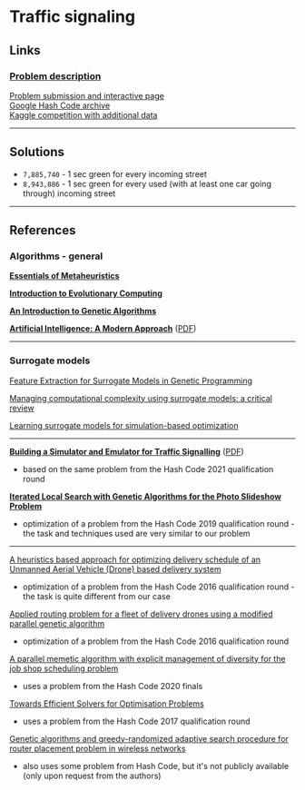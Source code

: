 # Traffic signaling

## Links
### [Problem description](https://storage.googleapis.com/coding-competitions.appspot.com/HC/2021/hashcode_2021_online_qualification_round.pdf)  
[Problem submission and interactive page](https://codingcompetitions.withgoogle.com/hashcode/round/00000000004361e2/0000000000c617e4)  
[Google Hash Code archive](https://codingcompetitions.withgoogle.com/hashcode/archive)  
[Kaggle competition with additional data](https://www.kaggle.com/competitions/hashcode-2021-oqr-extension/overview)  

---

## Solutions
-  `7,885,740` - 1 sec green for every incoming street
- `8,943,886` - 1 sec green for every used (with at least one car going through) incoming street

---

## References

### Algorithms - general  

[**Essentials of Metaheuristics**](https://cs.gmu.edu/~sean/book/metaheuristics/)  

[**Introduction to Evolutionary Computing**](https://link.springer.com/book/10.1007/978-3-662-44874-8)  

[**An Introduction to Genetic Algorithms**](https://www.boente.eti.br/fuzzy/ebook-fuzzy-mitchell.pdf)  

[**Artificial Intelligence: A Modern Approach**](https://aima.cs.berkeley.edu/) ([PDF](https://github.com/yanshengjia/ml-road/blob/master/resources/Artificial%20Intelligence%20-%20A%20Modern%20Approach%20(3rd%20Edition).pdf))

---

### Surrogate models

[Feature Extraction for Surrogate Models in Genetic Programming](https://github.com/martinpilat/gp-surrogate)  

[Managing computational complexity using surrogate models: a critical review](https://link.springer.com/article/10.1007/s00163-020-00336-7)  

[Learning surrogate models for simulation-based optimization](https://aiche.onlinelibrary.wiley.com/doi/10.1002/aic.14418)  

---

[**Building a Simulator and Emulator for Traffic Signalling**](https://victorzxy.github.io/project/traffic-sim/) ([PDF](https://victorzxy.github.io/project/traffic-sim/TrafficSim-Report.pdf))  
- based on the same problem from the Hash Code 2021 qualification round  

[**Iterated Local Search with Genetic Algorithms for the Photo Slideshow Problem**](https://link.springer.com/chapter/10.1007/978-3-031-26504-4_45)  
- optimization of a problem from the Hash Code 2019 qualification round - the task and techniques used are very similar to our problem  

---

[A heuristics based approach for optimizing delivery schedule of an Unmanned Aerial Vehicle (Drone) based delivery system](https://ieeexplore.ieee.org/abstract/document/8593145)  
- optimization of a problem from the Hash Code 2016 qualification round - the task is quite different from our case

[Applied routing problem for a fleet of delivery drones using
a modified parallel genetic algorithm](https://dspace.spbu.ru/bitstream/11701/36938/1/135-148.pdf)  
- optimization of a problem from the Hash Code 2016 qualification round

[A parallel memetic algorithm with explicit management of diversity for the job shop scheduling problem](https://link.springer.com/article/10.1007/s10489-021-02406-2)  
- uses a problem from the Hash Code 2020 finals

[Towards Efficient Solvers for Optimisation Problems](https://ieeexplore.ieee.org/abstract/document/8752700)  
- uses a problem from the Hash Code 2017 qualification round  

[Genetic algorithms and greedy-randomized adaptive search procedure for router placement problem in wireless networks](https://www.researchgate.net/publication/335374967_Genetic_algorithms_and_greedy-randomized_adaptive_search_procedure_for_router_placement_problem_in_wireless_networks)  
-  also uses some problem from Hash Code, but it's not publicly available (only upon request from the authors)